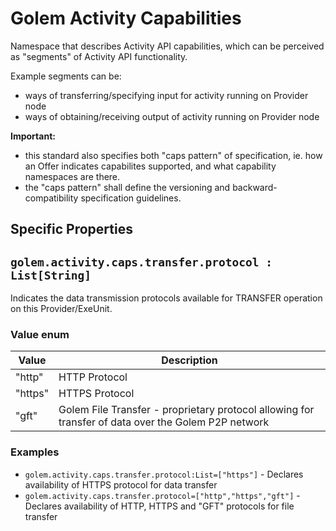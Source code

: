 # Golem Activity Capabilities
Namespace that describes Activity API capabilities, which can be perceived as "segments" of Activity API functionality.

Example segments can be:

- ways of transferring/specifying input for activity running on Provider node
- ways of obtaining/receiving output of activity running on Provider node

**Important:** 
- this standard also specifies both "caps pattern" of specification, ie. how an Offer indicates capabilites supported, and what capability namespaces are there.
- the "caps pattern" shall define the versioning and backward-compatibility specification guidelines.

## Specific Properties

## `golem.activity.caps.transfer.protocol : List[String]`
Indicates the data transmission protocols available for TRANSFER operation on this Provider/ExeUnit.
### Value enum
|Value| Description |
|---|---|
|"http"| HTTP Protocol |
|"https"| HTTPS Protocol |
|"gft"| Golem File Transfer - proprietary protocol allowing for transfer of data over the Golem P2P network |
### **Examples**
* `golem.activity.caps.transfer.protocol:List=["https"]` - Declares availability of HTTPS protocol for data transfer
* `golem.activity.caps.transfer.protocol=["http","https","gft"]` - Declares availability of HTTP, HTTPS and "GFT" protocols for file transfer
